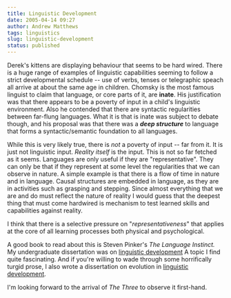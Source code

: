 ```yaml
---
title: Linguistic Development
date: 2005-04-14 09:27
author: Andrew Matthews
tags: linguistics
slug: linguistic-development
status: published
---
```


Derek's kittens are displaying behaviour that seems to be hard wired. There is a huge range of examples of linguistic capabilities seeming to follow a strict developmental schedule -- use of verbs, tenses or telegraphic speach all arrive at about the same age in children. Chomsky is the most famous linguist to claim that language, or core parts of it, are **inate**. His justification was that there appears to be a poverty of input in a child's linguistic environment. Also he contended that there are syntactic regularities between far-flung languages. What it is that is inate was subject to debate though, and his proposal was that there was a ***deep structure*** to language that forms a syntactic/semantic foundation to all languages.

While this is very likely true, there is *not* a poverty of input -- far from it. It is just not linguistic input. *Reality itself* is the input. This is not so far fetched as it seems. Languages are only useful if they are "representative". They can only be that if they represent at some level the regularities that we can observe in nature. A simple example is that there is a flow of time in nature and in language. Causal structures are embedded in language, as they are in activities such as grasping and stepping. Since almost everything that we are and do must reflect the nature of reality I would guess that the deepest thing that must come hardwired is mechanism to test learned skills and capabilities against reality.

I think that there is a selective pressure on "*representativeness*" that applies at the core of all learning processes both physical and psychological.

A good book to read about this is Steven Pinker's *The Language Instinct.*
My undergraduate dissertation was on [linguistic development](http://aabs.aspxconnection.com/LinguisticDevelopment.pdf) A topic I find quite fascinating. And if you're willing to wade through some horrifically turgid prose, I also wrote a dissertation on evolution in [linguistic development](http://aabs.aspxconnections.com/EGIS.pdf).

I'm looking forward to the arrival of *The Three* to observe it first-hand.
